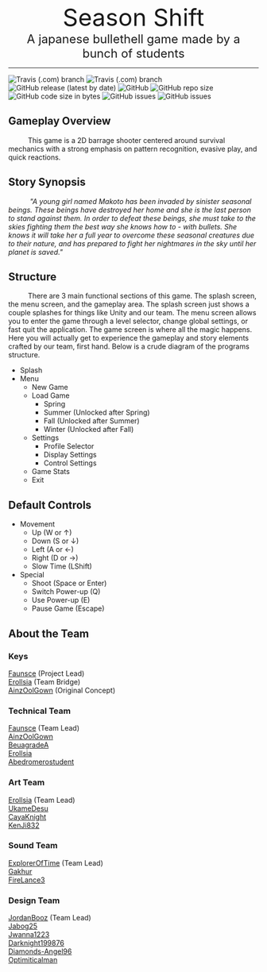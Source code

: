 <div align="center">
    <!-- <img src="Resources/Logo.png atl="SeasonShift" height=75 align="bottom> -->
    <font size="15">Season Shift</font>
    <br>
    <font size="5">A japanese bullethell game made by a bunch of students</font>
    <hr />
</div>

![Travis (.com) branch](https://img.shields.io/travis/com/barrage-studios/SeasonShift/master?label=Stable%20Build)
![Travis (.com) branch](https://img.shields.io/travis/com/barrage-studios/SeasonShift/developement?label=Un-Stable%20Build)
![GitHub release (latest by date)](https://img.shields.io/github/v/release/barrage-studios/SeasonShift?label=Release)
![GitHub](https://img.shields.io/github/license/barrage-studios/SeasonShift)
![GitHub repo size](https://img.shields.io/github/repo-size/barrage-studios/SeasonShift)
![GitHub code size in bytes](https://img.shields.io/github/languages/code-size/barrage-studios/SeasonShift)
![GitHub issues](https://img.shields.io/github/issues-raw/barrage-studios/SeasonShift)
![GitHub issues](https://img.shields.io/github/issues-closed-raw/barrage-studios/SeasonShift)

## Gameplay Overview
&nbsp;&nbsp;&nbsp;&nbsp;&nbsp;&nbsp;&nbsp;&nbsp;&nbsp;&nbsp;This game is a 2D barrage shooter centered around survival mechanics with a strong emphasis on pattern recognition, evasive play, and quick reactions.
## Story Synopsis
&nbsp;&nbsp;&nbsp;&nbsp;&nbsp;&nbsp;&nbsp;&nbsp;&nbsp;&nbsp; *"A young girl named Makoto has been invaded by sinister seasonal beings. These beings have destroyed her home and she is the last person to stand against them. In order to defeat these beings, she must take to the skies fighting them the best way she knows how to - with bullets. She knows it will take her a full year to overcome these seasonal creatures due to their nature, and has prepared to fight her nightmares in the sky until her planet is saved."*
## Structure  
&nbsp;&nbsp;&nbsp;&nbsp;&nbsp;&nbsp;&nbsp;&nbsp;&nbsp;&nbsp;There are 3 main functional sections of this game. The splash screen, the menu screen, and the gameplay area. The splash screen just shows a couple splashes for things like Unity and our team. The menu screen allows you to enter the game through a level selector, change global settings, or fast quit the application. The game screen is where all the magic happens. Here you will actually get to experience the gameplay and story elements crafted by our team, first hand. Below is a crude diagram of the programs structure.

- Splash
- Menu
  - New Game
  - Load Game
    - Spring
    - Summer (Unlocked after Spring)
    - Fall (Unlocked after Summer)
    - Winter (Unlocked after Fall)
  - Settings
    - Profile Selector
    - Display Settings
    - Control Settings
  - Game Stats
  - Exit

## Default Controls

- Movement
  - Up (W or ↑)
  - Down (S or ↓)
  - Left (A or ←)
  - Right (D or →)
  - Slow Time (LShift)
- Special
  - Shoot (Space or Enter)
  - Switch Power-up (Q)
  - Use Power-up (E)
  - Pause Game (Escape)

## About the Team

### Keys
[Faunsce](https://www.github.com/Faunsce) (Project Lead)  
[Erollsia](https://www.github.com/Erollsia) (Team Bridge)  
[AinzOolGown](https://github.com/AinzOolGown) (Original Concept)  

### Technical Team
[Faunsce](https://www.github.com/Faunsce) (Team Lead)  
[AinzOolGown](https://github.com/AinzOolGown)  
[BeuagradeA](https://github.com/BeuagradeA)  
[Erollsia](https://github.com/erollsia)  
[Abedromerostudent](https://github.com/abedromerostudent)  

### Art Team
[Erollsia](https://www.github.com/Erollsia) (Team Lead)  
[UkameDesu](https://github.com/UkameDesu)  
[CayaKnight](https://github.com/CayaKnight)  
[KenJi832](https://github.com/KenJi832)

### Sound Team
[ExplorerOfTime](https://www.github.com/ExplorerOfTime) (Team Lead)  
[Gakhur](https://github.com/Gakhur)  
[FireLance3](https://github.com/firelance3)  

### Design Team
[JordanBooz](https://github.com/JordanBooz) (Team Lead)  
[Jabog25](https://github.com/Jabog25)  
[Jwanna1223](https://github.com/Jwanna1223)  
[Darknight199876](https://github.com/darknight199876)  
[Diamonds-Angel96](https://github.com/Diamonds-Angel96)  
[Optimiticalman](https://github.com/Optimisticalman)  
